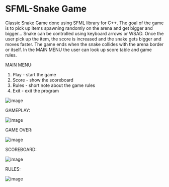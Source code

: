 # SFML-Snake Game

Classic Snake Game done using SFML library for C++. The goal of the game is to pick up items spawning randomly on the arena and get bigger and bigger...
Snake can be controlled using keyboard arrows or WSAD. Once the user pick up the item, the score is increased and the snake gets bigger and moves faster. 
The game ends when the snake collides with the arena border or itself. In the MAIN MENU the user can look up score table and game rules.

MAIN MENU:
1. Play - start the game
2. Score - show the scoreboard
3. Rules - short note about the game rules
4. Exit - exit the program

![image](https://user-images.githubusercontent.com/63716538/225365931-d07b352d-30f0-4724-ba2b-2431a5116485.png)

GAMEPLAY:

![image](https://user-images.githubusercontent.com/63716538/225366741-01450577-54d7-4485-b8ed-eb11419d46cd.png)

GAME OVER:

![image](https://user-images.githubusercontent.com/63716538/225366858-5345c3f0-d9d3-4d67-94b8-3d443a3ee8c7.png)

SCOREBOARD:

![image](https://user-images.githubusercontent.com/63716538/225366969-0779552b-4ab6-4a6d-b257-fa9354564a83.png)

RULES:

![image](https://user-images.githubusercontent.com/63716538/225367025-31611851-dd78-4a19-bfb2-ff45b356edac.png)
